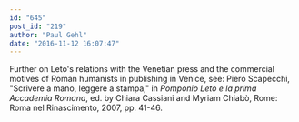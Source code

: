```yaml
---
id: "645"
post_id: "219"
author: "Paul Gehl"
date: "2016-11-12 16:07:47"
---
```

Further on Leto's relations with the Venetian press and the commercial motives of Roman humanists in publishing in Venice, see: Piero Scapecchi, "Scrivere a mano, leggere a stampa," in <em>Pomponio Leto e la prima Accademia Romana</em>, ed. by Chiara Cassiani and Myriam Chiabò, Rome: Roma nel Rinascimento, 2007, pp. 41-46.
